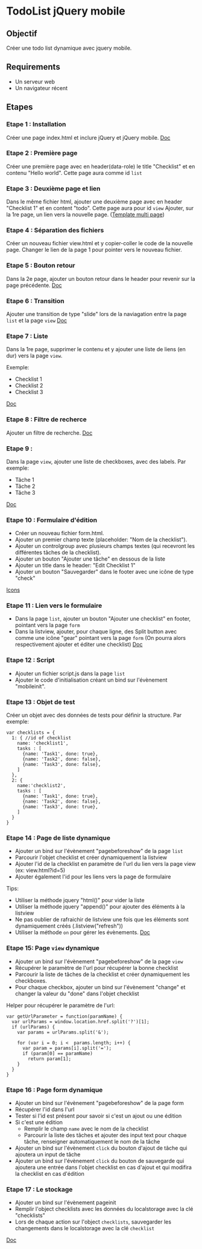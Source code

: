 TodoList jQuery mobile
=========================

Objectif
-----

Créer une todo list dynamique avec jquery mobile.

Requirements
------------

- Un serveur web 
- Un navigateur récent


Etapes
---------

### Etape 1 : Installation

Créer une page index.html et inclure jQuery et jQuery mobile.
[Doc](http://demos.jquerymobile.com/1.4.5/pages/)

### Etape 2 : Première page

Créer une première page avec en header(data-role) le title "Checklist" et en contenu "Hello world".
Cette page aura comme id `list`

### Etape 3 : Deuxième page et lien

Dans le même fichier html, ajouter une deuxième page avec en header "Checklist 1" et en content "todo".
Cette page aura pour id `view`
Ajouter, sur la 1re page, un lien vers la nouvelle page. ([Template multi page](http://demos.jquerymobile.com/1.4.5/pages/#Multi-pagetemplatestructure))

### Etape 4 : Séparation des fichiers

Créer un nouveau fichier view.html et y copier-coller le code de la nouvelle page.
Changer le lien de la page 1 pour pointer vers le nouveau fichier. 

### Etape 5 : Bouton retour

Dans la 2e page, ajouter un bouton retour dans le header pour revenir sur la page précédente.
[Doc](http://demos.jquerymobile.com/1.4.5/toolbar/#Addingbackbuttontoheader)

### Etape 6 : Transition

Ajouter une transition de type "slide" lors de la naviagation entre la page `list` et la page `view`
[Doc](http://demos.jquerymobile.com/1.3.2/widgets/transitions/)

### Etape 7 : Liste

Dans la 1re page, supprimer le contenu et y ajouter une liste de liens (en dur) vers la page `view`.

Exemple:
- Checklist 1
- Checklist 2
- Checklist 3

[Doc](http://demos.jquerymobile.com/1.4.5/transitions/listview/)

### Etape 8 : Filtre de recherce

Ajouter un filtre de recherche.
[Doc](http://demos.jquerymobile.com/1.4.5/transitions/filterable/)

### Etape 9 : 

Dans la page `view`, ajouter une liste de checkboxes, avec des labels.
Par exemple:

- Tâche 1
- Tâche 2
- Tâche 3

[Doc](http://demos.jquerymobile.com/1.4.5/transitions/checkboxradio-checkbox/#Verticalgroup)

### Etape 10 : Formulaire d'édition

- Créer un nouveau fichier form.html.
- Ajouter un premier champ texte (placeholder: "Nom de la checklist").
- Ajouter un controlgroup avec plusieurs champs textes (qui recevront les différentes tâches de la checklist).
- Ajouter un bouton "Ajouter une tâche" en dessous de la liste
- Ajouter un title dans le header: "Edit Checklist 1"
- Ajouter un bouton "Sauvegarder" dans le footer avec une icône de type "check"

[Icons](http://demos.jquerymobile.com/1.4.5/transitions/icons/)

### Etape 11 : Lien vers le formulaire

- Dans la page `list`, ajouter un bouton "Ajouter une checklist" en footer, pointant vers la page `form`
- Dans la listview, ajouter, pour chaque ligne, des Split button avec comme une icône "gear" pointant vers la page `form`
(On pourra alors respectivement ajouter et éditer une checklist)
[Doc](http://demos.jquerymobile.com/1.4.5/listview/#Splitbuttons)

### Etape 12 : Script

- Ajouter un fichier script.js dans la page `list`
- Ajouter le code d'initialisation créant un bind sur l'évènement "mobileinit".

### Etape 13 : Objet de test

Créer un objet avec des données de tests pour définir la structure.
Par exemple:

    var checklists = {
	  1: { //id of checklist
	    name: 'checklist1',
		tasks : [
		  {name: 'Task1', done: true},
		  {name: 'Task2', done: false},
		  {name: 'Task3', done: false},
		]
	  },
	  2: {
	    name:'checklist2',
		tasks : [
		  {name: 'Task1', done: true},
		  {name: 'Task2', done: false},
		  {name: 'Task3', done: true},
		]
      }
	}

### Etape 14 : Page de liste dynamique

- Ajouter un bind sur l'évènement "pagebeforeshow" de la page `list`
- Parcourir l'objet checklist et créer dynamiquement la listview
- Ajouter l'id de la checklist en paramètre de l'url du lien vers la page view (ex: view.html?id=5)
- Ajouter également l'id pour les liens vers la page de formulaire

Tips:
- Utiliser la méthode jquery "html()" pour vider la liste
- Utiliser la méthode jquery "append()" pour ajouter des éléments à la listview
- Ne pas oublier de rafraichir de listview une fois que les éléments sont dynamiquement créés (.listview("refresh"))
- Utiliser la méthode `on` pour gérer les évènements. [Doc](http://api.jquerymobile.com/category/events/)

### Etape 15: Page `view` dynamique

- Ajouter un bind sur l'évènement "pagebeforeshow" de la page `view`
- Récupérer le paramètre de l'url pour récupérer la bonne checklist
- Parcourir la liste de tâches de la checklist et créer dynamiquement les checkboxes.
- Pour chaque checkbox, ajouter un bind sur l'évènement "change" et changer la valeur du "done" dans l'objet checklist
  

Helper pour récupérer le paramètre de l'url:

    var getUrlParameter = function(paramName) {
	  var urlParams = window.location.href.split('?')[1];
	  if (urlParams) {
	    var params = urlParams.split('&');

        for (var i = 0; i <  params.length; i++) {
	      var param = params[i].split('=');
		  if (param[0] == paramName)
	        return param[1];
		}
	  }
	}


### Etape 16 : Page form dynamique

- Ajouter un bind sur l'évènement "pagebeforeshow" de la page form
- Récupérer l'id dans l'url
- Tester si l'id est présent pour savoir si c'est un ajout ou une édition
- Si c'est une édition
  - Remplir le champ `name` avec le nom de la checklist
  - Parcourir la liste des tâches et ajouter des input text pour chaque tâche, renseigner automatiquement le nom de la tâche
- Ajouter un bind sur l'évènement `click` du bouton d'ajout de tâche qui ajoutera un input de tâche
- Ajouter un bind sur l'évènement `click` du bouton de sauvegarde qui ajoutera une entrée dans l'objet checklist en cas d'ajout et qui modifira la checklist en cas d'édition

### Etape 17 : Le stockage

- Ajouter un bind sur l'évènement pageinit
- Remplir l'object checklists avec les données du localstorage avec la clé "checklists"
- Lors de chaque action sur l'object `checklists`, sauvegarder les changements dans le localstorage avec la clé `checklist`

[Doc](https://developer.mozilla.org/en-US/docs/Web/API/Storage/LocalStorage)
